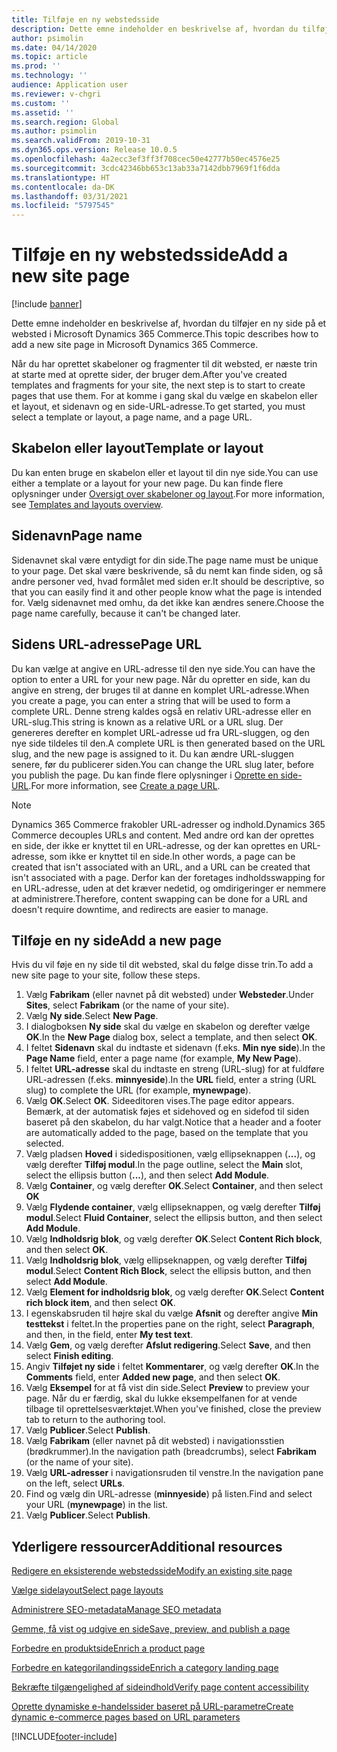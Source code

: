 ```yaml
---
title: Tilføje en ny webstedsside
description: Dette emne indeholder en beskrivelse af, hvordan du tilføjer en ny side på et websted i Microsoft Dynamics 365 Commerce.
author: psimolin
ms.date: 04/14/2020
ms.topic: article
ms.prod: ''
ms.technology: ''
audience: Application user
ms.reviewer: v-chgri
ms.custom: ''
ms.assetid: ''
ms.search.region: Global
ms.author: psimolin
ms.search.validFrom: 2019-10-31
ms.dyn365.ops.version: Release 10.0.5
ms.openlocfilehash: 4a2ecc3ef3ff3f708cec50e42777b50ec4576e25
ms.sourcegitcommit: 3cdc42346bb653c13ab33a7142dbb7969f1f6dda
ms.translationtype: HT
ms.contentlocale: da-DK
ms.lasthandoff: 03/31/2021
ms.locfileid: "5797545"
---
```

# <a name="add-a-new-site-page"></a><span data-ttu-id="8bcf7-103">Tilføje en ny webstedsside</span><span class="sxs-lookup"><span data-stu-id="8bcf7-103">Add a new site page</span></span>

[!include [banner](includes/banner.md)]

<span data-ttu-id="8bcf7-104">Dette emne indeholder en beskrivelse af, hvordan du tilføjer en ny side på et websted i Microsoft Dynamics 365 Commerce.</span><span class="sxs-lookup"><span data-stu-id="8bcf7-104">This topic describes how to add a new site page in Microsoft Dynamics 365 Commerce.</span></span>

<span data-ttu-id="8bcf7-105">Når du har oprettet skabeloner og fragmenter til dit websted, er næste trin at starte med at oprette sider, der bruger dem.</span><span class="sxs-lookup"><span data-stu-id="8bcf7-105">After you've created templates and fragments for your site, the next step is to start to create pages that use them.</span></span> <span data-ttu-id="8bcf7-106">For at komme i gang skal du vælge en skabelon eller et layout, et sidenavn og en side-URL-adresse.</span><span class="sxs-lookup"><span data-stu-id="8bcf7-106">To get started, you must select a template or layout, a page name, and a page URL.</span></span>

## <a name="template-or-layout"></a><span data-ttu-id="8bcf7-107">Skabelon eller layout</span><span class="sxs-lookup"><span data-stu-id="8bcf7-107">Template or layout</span></span>

<span data-ttu-id="8bcf7-108">Du kan enten bruge en skabelon eller et layout til din nye side.</span><span class="sxs-lookup"><span data-stu-id="8bcf7-108">You can use either a template or a layout for your new page.</span></span> <span data-ttu-id="8bcf7-109">Du kan finde flere oplysninger under [Oversigt over skabeloner og layout](templates-layouts-overview.md).</span><span class="sxs-lookup"><span data-stu-id="8bcf7-109">For more information, see [Templates and layouts overview](templates-layouts-overview.md).</span></span>

## <a name="page-name"></a><span data-ttu-id="8bcf7-110">Sidenavn</span><span class="sxs-lookup"><span data-stu-id="8bcf7-110">Page name</span></span>

<span data-ttu-id="8bcf7-111">Sidenavnet skal være entydigt for din side.</span><span class="sxs-lookup"><span data-stu-id="8bcf7-111">The page name must be unique to your page.</span></span> <span data-ttu-id="8bcf7-112">Det skal være beskrivende, så du nemt kan finde siden, og så andre personer ved, hvad formålet med siden er.</span><span class="sxs-lookup"><span data-stu-id="8bcf7-112">It should be descriptive, so that you can easily find it and other people know what the page is intended for.</span></span> <span data-ttu-id="8bcf7-113">Vælg sidenavnet med omhu, da det ikke kan ændres senere.</span><span class="sxs-lookup"><span data-stu-id="8bcf7-113">Choose the page name carefully, because it can't be changed later.</span></span>

## <a name="page-url"></a><span data-ttu-id="8bcf7-114">Sidens URL-adresse</span><span class="sxs-lookup"><span data-stu-id="8bcf7-114">Page URL</span></span>

<span data-ttu-id="8bcf7-115">Du kan vælge at angive en URL-adresse til den nye side.</span><span class="sxs-lookup"><span data-stu-id="8bcf7-115">You can have the option to enter a URL for your new page.</span></span> <span data-ttu-id="8bcf7-116">Når du opretter en side, kan du angive en streng, der bruges til at danne en komplet URL-adresse.</span><span class="sxs-lookup"><span data-stu-id="8bcf7-116">When you create a page, you can enter a string that will be used to form a complete URL.</span></span> <span data-ttu-id="8bcf7-117">Denne streng kaldes også en relativ URL-adresse eller en URL-slug.</span><span class="sxs-lookup"><span data-stu-id="8bcf7-117">This string is known as a relative URL or a URL slug.</span></span> <span data-ttu-id="8bcf7-118">Der genereres derefter en komplet URL-adresse ud fra URL-sluggen, og den nye side tildeles til den.</span><span class="sxs-lookup"><span data-stu-id="8bcf7-118">A complete URL is then generated based on the URL slug, and the new page is assigned to it.</span></span> <span data-ttu-id="8bcf7-119">Du kan ændre URL-sluggen senere, før du publicerer siden.</span><span class="sxs-lookup"><span data-stu-id="8bcf7-119">You can change the URL slug later, before you publish the page.</span></span> <span data-ttu-id="8bcf7-120">Du kan finde flere oplysninger i [Oprette en side-URL](create-page-URL.md).</span><span class="sxs-lookup"><span data-stu-id="8bcf7-120">For more information, see [Create a page URL](create-page-URL.md).</span></span>

> [!NOTE]
> <span data-ttu-id="8bcf7-121">Dynamics 365 Commerce frakobler URL-adresser og indhold.</span><span class="sxs-lookup"><span data-stu-id="8bcf7-121">Dynamics 365 Commerce decouples URLs and content.</span></span> <span data-ttu-id="8bcf7-122">Med andre ord kan der oprettes en side, der ikke er knyttet til en URL-adresse, og der kan oprettes en URL-adresse, som ikke er knyttet til en side.</span><span class="sxs-lookup"><span data-stu-id="8bcf7-122">In other words, a page can be created that isn't associated with an URL, and a URL can be created that isn't associated with a page.</span></span> <span data-ttu-id="8bcf7-123">Derfor kan der foretages indholdsswapping for en URL-adresse, uden at det kræver nedetid, og omdirigeringer er nemmere at administrere.</span><span class="sxs-lookup"><span data-stu-id="8bcf7-123">Therefore, content swapping can be done for a URL and doesn't require downtime, and redirects are easier to manage.</span></span>

## <a name="add-a-new-page"></a><span data-ttu-id="8bcf7-124">Tilføje en ny side</span><span class="sxs-lookup"><span data-stu-id="8bcf7-124">Add a new page</span></span>

<span data-ttu-id="8bcf7-125">Hvis du vil føje en ny side til dit websted, skal du følge disse trin.</span><span class="sxs-lookup"><span data-stu-id="8bcf7-125">To add a new site page to your site, follow these steps.</span></span>

1. <span data-ttu-id="8bcf7-126">Vælg **Fabrikam** (eller navnet på dit websted) under **Websteder**.</span><span class="sxs-lookup"><span data-stu-id="8bcf7-126">Under **Sites**, select **Fabrikam** (or the name of your site).</span></span>
1. <span data-ttu-id="8bcf7-127">Vælg **Ny side**.</span><span class="sxs-lookup"><span data-stu-id="8bcf7-127">Select **New Page**.</span></span>
1. <span data-ttu-id="8bcf7-128">I dialogboksen **Ny side** skal du vælge en skabelon og derefter vælge **OK**.</span><span class="sxs-lookup"><span data-stu-id="8bcf7-128">In the **New Page** dialog box, select a template, and then select **OK**.</span></span>
1. <span data-ttu-id="8bcf7-129">I feltet **Sidenavn** skal du indtaste et sidenavn (f.eks. **Min nye side**).</span><span class="sxs-lookup"><span data-stu-id="8bcf7-129">In the **Page Name** field, enter a page name (for example, **My New Page**).</span></span>
1. <span data-ttu-id="8bcf7-130">I feltet **URL-adresse** skal du indtaste en streng (URL-slug) for at fuldføre URL-adressen (f.eks. **minnyeside**).</span><span class="sxs-lookup"><span data-stu-id="8bcf7-130">In the **URL** field, enter a string (URL slug) to complete the URL (for example, **mynewpage**).</span></span>
1. <span data-ttu-id="8bcf7-131">Vælg **OK**.</span><span class="sxs-lookup"><span data-stu-id="8bcf7-131">Select **OK**.</span></span> <span data-ttu-id="8bcf7-132">Sideeditoren vises.</span><span class="sxs-lookup"><span data-stu-id="8bcf7-132">The page editor appears.</span></span> <span data-ttu-id="8bcf7-133">Bemærk, at der automatisk føjes et sidehoved og en sidefod til siden baseret på den skabelon, du har valgt.</span><span class="sxs-lookup"><span data-stu-id="8bcf7-133">Notice that a header and a footer are automatically added to the page, based on the template that you selected.</span></span>
1. <span data-ttu-id="8bcf7-134">Vælg pladsen **Hoved** i sidedispositionen, vælg ellipseknappen (**...**), og vælg derefter **Tilføj modul**.</span><span class="sxs-lookup"><span data-stu-id="8bcf7-134">In the page outline, select the **Main** slot, select the ellipsis button (**...**), and then select **Add Module**.</span></span>
1. <span data-ttu-id="8bcf7-135">Vælg **Container**, og vælg derefter **OK**.</span><span class="sxs-lookup"><span data-stu-id="8bcf7-135">Select **Container**, and then select **OK**</span></span>
1. <span data-ttu-id="8bcf7-136">Vælg **Flydende container**, vælg ellipseknappen, og vælg derefter **Tilføj modul**.</span><span class="sxs-lookup"><span data-stu-id="8bcf7-136">Select **Fluid Container**, select the ellipsis button, and then select **Add Module**.</span></span>
1. <span data-ttu-id="8bcf7-137">Vælg **Indholdsrig blok**, og vælg derefter **OK**.</span><span class="sxs-lookup"><span data-stu-id="8bcf7-137">Select **Content Rich block**, and then select **OK**.</span></span>
1. <span data-ttu-id="8bcf7-138">Vælg **Indholdsrig blok**, vælg ellipseknappen, og vælg derefter **Tilføj modul**.</span><span class="sxs-lookup"><span data-stu-id="8bcf7-138">Select **Content Rich Block**, select the ellipsis button, and then select **Add Module**.</span></span>
1. <span data-ttu-id="8bcf7-139">Vælg **Element for indholdsrig blok**, og vælg derefter **OK**.</span><span class="sxs-lookup"><span data-stu-id="8bcf7-139">Select **Content rich block item**, and then select **OK**.</span></span>
1. <span data-ttu-id="8bcf7-140">I egenskabsruden til højre skal du vælge **Afsnit** og derefter angive **Min testtekst** i feltet.</span><span class="sxs-lookup"><span data-stu-id="8bcf7-140">In the properties pane on the right, select **Paragraph**, and then, in the field, enter **My test text**.</span></span>
1. <span data-ttu-id="8bcf7-141">Vælg **Gem**, og vælg derefter **Afslut redigering**.</span><span class="sxs-lookup"><span data-stu-id="8bcf7-141">Select **Save**, and then select **Finish editing**.</span></span>
1. <span data-ttu-id="8bcf7-142">Angiv **Tilføjet ny side** i feltet **Kommentarer**, og vælg derefter **OK**.</span><span class="sxs-lookup"><span data-stu-id="8bcf7-142">In the **Comments** field, enter **Added new page**, and then select **OK**.</span></span>
1. <span data-ttu-id="8bcf7-143">Vælg **Eksempel** for at få vist din side.</span><span class="sxs-lookup"><span data-stu-id="8bcf7-143">Select **Preview** to preview your page.</span></span> <span data-ttu-id="8bcf7-144">Når du er færdig, skal du lukke eksempelfanen for at vende tilbage til oprettelsesværktøjet.</span><span class="sxs-lookup"><span data-stu-id="8bcf7-144">When you've finished, close the preview tab to return to the authoring tool.</span></span>
1. <span data-ttu-id="8bcf7-145">Vælg **Publicer**.</span><span class="sxs-lookup"><span data-stu-id="8bcf7-145">Select **Publish**.</span></span>
1. <span data-ttu-id="8bcf7-146">Vælg **Fabrikam** (eller navnet på dit websted) i navigationsstien (brødkrummer).</span><span class="sxs-lookup"><span data-stu-id="8bcf7-146">In the navigation path (breadcrumbs), select **Fabrikam** (or the name of your site).</span></span>
1. <span data-ttu-id="8bcf7-147">Vælg **URL-adresser** i navigationsruden til venstre.</span><span class="sxs-lookup"><span data-stu-id="8bcf7-147">In the navigation pane on the left, select **URLs**.</span></span>
1. <span data-ttu-id="8bcf7-148">Find og vælg din URL-adresse (**minnyeside**) på listen.</span><span class="sxs-lookup"><span data-stu-id="8bcf7-148">Find and select your URL (**mynewpage**) in the list.</span></span>
1. <span data-ttu-id="8bcf7-149">Vælg **Publicer**.</span><span class="sxs-lookup"><span data-stu-id="8bcf7-149">Select **Publish**.</span></span>

## <a name="additional-resources"></a><span data-ttu-id="8bcf7-150">Yderligere ressourcer</span><span class="sxs-lookup"><span data-stu-id="8bcf7-150">Additional resources</span></span>

[<span data-ttu-id="8bcf7-151">Redigere en eksisterende webstedsside</span><span class="sxs-lookup"><span data-stu-id="8bcf7-151">Modify an existing site page</span></span>](modify-existing-page.md)

[<span data-ttu-id="8bcf7-152">Vælge sidelayout</span><span class="sxs-lookup"><span data-stu-id="8bcf7-152">Select page layouts</span></span>](select-page-layouts.md)

[<span data-ttu-id="8bcf7-153">Administrere SEO-metadata</span><span class="sxs-lookup"><span data-stu-id="8bcf7-153">Manage SEO metadata</span></span>](manage-seo-metadata.md)

[<span data-ttu-id="8bcf7-154">Gemme, få vist og udgive en side</span><span class="sxs-lookup"><span data-stu-id="8bcf7-154">Save, preview, and publish a page</span></span>](save-preview-publish-page.md)

[<span data-ttu-id="8bcf7-155">Forbedre en produktside</span><span class="sxs-lookup"><span data-stu-id="8bcf7-155">Enrich a product page</span></span>](enrich-product-page.md)

[<span data-ttu-id="8bcf7-156">Forbedre en kategorilandingsside</span><span class="sxs-lookup"><span data-stu-id="8bcf7-156">Enrich a category landing page</span></span>](enrich-category-page.md)

[<span data-ttu-id="8bcf7-157">Bekræfte tilgængelighed af sideindhold</span><span class="sxs-lookup"><span data-stu-id="8bcf7-157">Verify page content accessibility</span></span>](verify-accessibility.md)

[<span data-ttu-id="8bcf7-158">Oprette dynamiske e-handelssider baseret på URL-parametre</span><span class="sxs-lookup"><span data-stu-id="8bcf7-158">Create dynamic e-commerce pages based on URL parameters</span></span>](create-dynamic-pages.md)


[!INCLUDE[footer-include](../includes/footer-banner.md)]
